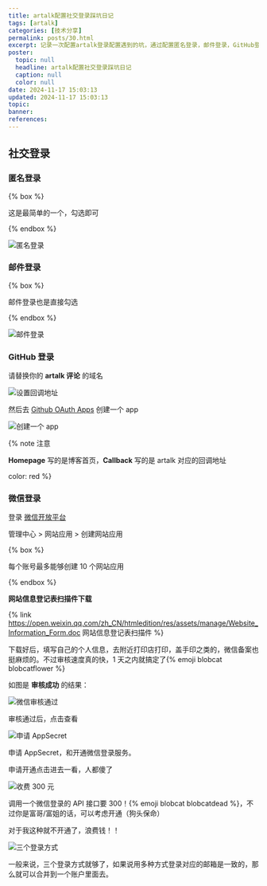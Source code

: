 ```yaml
---
title: artalk配置社交登录踩坑日记
tags: [artalk]
categories: [技术分享]
permalink: posts/30.html
excerpt: 记录一次配置artalk登录配置遇到的坑，通过配置匿名登录，邮件登录，GitHub登录，微信登录来完善artalk的登录功能，其中微信登录要300元。
poster:
  topic: null
  headline: artalk配置社交登录踩坑日记
  caption: null
  color: null
date: 2024-11-17 15:03:13
updated: 2024-11-17 15:03:13
topic:
banner:
references:
---
```


## 社交登录

### 匿名登录

{% box %}

这是最简单的一个，勾选即可

{% endbox %}

![匿名登录](https://image.codepzj.cn/image/202411171842741.png)

### 邮件登录

{% box %}

邮件登录也是直接勾选

{% endbox %}

![邮件登录](https://image.codepzj.cn/image/202411171849759.png)

### GitHub 登录

请替换你的 **artalk 评论** 的域名

![设置回调地址](https://image.codepzj.cn/image/202411171505731.png)

然后去 [Github OAuth Apps](https://github.com/settings/developers) 创建一个 app

![创建一个 app](https://image.codepzj.cn/image/202411171510177.png)

{% note 注意

**Homepage** 写的是博客首页，**Callback** 写的是 artalk 对应的回调地址

color: red %}

### 微信登录

登录 [微信开放平台](https://open.weixin.qq.com/)

管理中心 > 网站应用 > 创建网站应用

{% box %}

每个账号最多能够创建 10 个网站应用

{% endbox %}

**网站信息登记表扫描件下载**

{% link https://open.weixin.qq.com/zh_CN/htmledition/res/assets/manage/Website_Information_Form.doc 网站信息登记表扫描件 %}

下载好后，填写自己的个人信息，去附近打印店打印，盖手印之类的，微信备案也挺麻烦的。不过审核速度真的快，1 天之内就搞定了{% emoji blobcat blobcatflower %}

如图是 **审核成功** 的结果：

![微信审核通过](https://image.codepzj.cn/image/202411171611411.png)

审核通过后，点击查看

![申请 AppSecret](https://image.codepzj.cn/image/202411171617055.png)

申请 AppSecret，和开通微信登录服务。

申请开通点击进去一看，人都傻了

![收费 300 元](https://image.codepzj.cn/image/202411171631109.png)

调用一个微信登录的 API 接口要 300！{% emoji blobcat blobcatdead %}，不过你是富哥/富姐的话，可以考虑开通（狗头保命）

对于我这种就不开通了，浪费钱！！

![三个登录方式](https://image.codepzj.cn/image/202411171852589.png)

一般来说，三个登录方式就够了，如果说用多种方式登录对应的邮箱是一致的，那么就可以合并到一个账户里面去。

